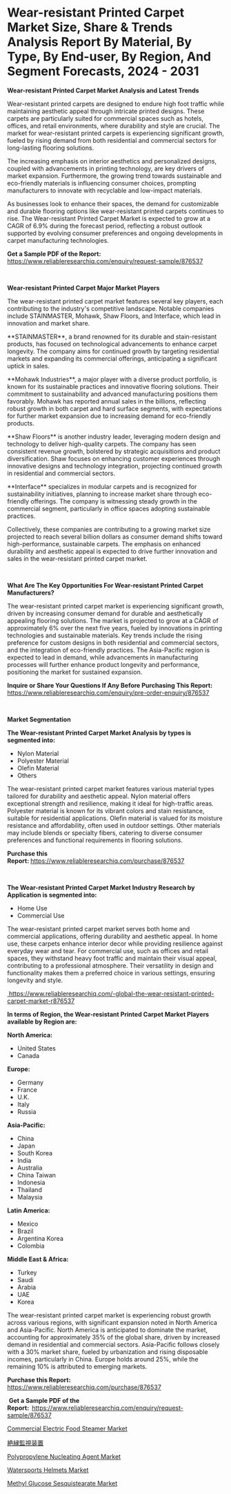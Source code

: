 <p><h1>Wear-resistant Printed Carpet Market Size, Share & Trends Analysis Report By Material, By Type, By End-user, By Region, And Segment Forecasts, 2024 - 2031</h1></p><p><strong>Wear-resistant Printed Carpet Market Analysis and Latest Trends</strong></p>
<p><p>Wear-resistant printed carpets are designed to endure high foot traffic while maintaining aesthetic appeal through intricate printed designs. These carpets are particularly suited for commercial spaces such as hotels, offices, and retail environments, where durability and style are crucial. The market for wear-resistant printed carpets is experiencing significant growth, fueled by rising demand from both residential and commercial sectors for long-lasting flooring solutions. </p><p>The increasing emphasis on interior aesthetics and personalized designs, coupled with advancements in printing technology, are key drivers of market expansion. Furthermore, the growing trend towards sustainable and eco-friendly materials is influencing consumer choices, prompting manufacturers to innovate with recyclable and low-impact materials. </p><p>As businesses look to enhance their spaces, the demand for customizable and durable flooring options like wear-resistant printed carpets continues to rise. The Wear-resistant Printed Carpet Market is expected to grow at a CAGR of 6.9% during the forecast period, reflecting a robust outlook supported by evolving consumer preferences and ongoing developments in carpet manufacturing technologies.</p></p>
<p><strong>Get a Sample PDF of the Report:&nbsp;</strong> <a href="https://www.reliableresearchiq.com/enquiry/request-sample/876537">https://www.reliableresearchiq.com/enquiry/request-sample/876537</a></p>
<p>&nbsp;</p>
<p><strong>Wear-resistant Printed Carpet Major Market Players</strong></p>
<p><p>The wear-resistant printed carpet market features several key players, each contributing to the industry's competitive landscape. Notable companies include STAINMASTER, Mohawk, Shaw Floors, and Interface, which lead in innovation and market share.</p><p>**STAINMASTER**, a brand renowned for its durable and stain-resistant products, has focused on technological advancements to enhance carpet longevity. The company aims for continued growth by targeting residential markets and expanding its commercial offerings, anticipating a significant uptick in sales.</p><p>**Mohawk Industries**, a major player with a diverse product portfolio, is known for its sustainable practices and innovative flooring solutions. Their commitment to sustainability and advanced manufacturing positions them favorably. Mohawk has reported annual sales in the billions, reflecting robust growth in both carpet and hard surface segments, with expectations for further market expansion due to increasing demand for eco-friendly products.</p><p>**Shaw Floors** is another industry leader, leveraging modern design and technology to deliver high-quality carpets. The company has seen consistent revenue growth, bolstered by strategic acquisitions and product diversification. Shaw focuses on enhancing customer experiences through innovative designs and technology integration, projecting continued growth in residential and commercial sectors.</p><p>**Interface** specializes in modular carpets and is recognized for sustainability initiatives, planning to increase market share through eco-friendly offerings. The company is witnessing steady growth in the commercial segment, particularly in office spaces adopting sustainable practices.</p><p>Collectively, these companies are contributing to a growing market size projected to reach several billion dollars as consumer demand shifts toward high-performance, sustainable carpets. The emphasis on enhanced durability and aesthetic appeal is expected to drive further innovation and sales in the wear-resistant printed carpet market.</p></p>
<p>&nbsp;</p>
<p><strong>What Are The Key Opportunities For Wear-resistant Printed Carpet Manufacturers?</strong></p>
<p><p>The wear-resistant printed carpet market is experiencing significant growth, driven by increasing consumer demand for durable and aesthetically appealing flooring solutions. The market is projected to grow at a CAGR of approximately 6% over the next five years, fueled by innovations in printing technologies and sustainable materials. Key trends include the rising preference for custom designs in both residential and commercial sectors, and the integration of eco-friendly practices. The Asia-Pacific region is expected to lead in demand, while advancements in manufacturing processes will further enhance product longevity and performance, positioning the market for sustained expansion.</p></p>
<p><strong>Inquire or Share Your Questions If Any Before Purchasing This Report:</strong> <a href="https://www.reliableresearchiq.com/enquiry/pre-order-enquiry/876537">https://www.reliableresearchiq.com/enquiry/pre-order-enquiry/876537</a></p>
<p>&nbsp;</p>
<p><strong>Market Segmentation</strong></p>
<p><strong>The Wear-resistant Printed Carpet Market Analysis by types is segmented into:</strong></p>
<p><ul><li>Nylon Material</li><li>Polyester Material</li><li>Olefin Material</li><li>Others</li></ul></p>
<p><p>The wear-resistant printed carpet market features various material types tailored for durability and aesthetic appeal. Nylon material offers exceptional strength and resilience, making it ideal for high-traffic areas. Polyester material is known for its vibrant colors and stain resistance, suitable for residential applications. Olefin material is valued for its moisture resistance and affordability, often used in outdoor settings. Other materials may include blends or specialty fibers, catering to diverse consumer preferences and functional requirements in flooring solutions.</p></p>
<p><strong>Purchase this Report:&nbsp;</strong><a href="https://www.reliableresearchiq.com/purchase/876537">https://www.reliableresearchiq.com/purchase/876537</a></p>
<p>&nbsp;</p>
<p><strong>The Wear-resistant Printed Carpet Market Industry Research by Application is segmented into:</strong></p>
<p><ul><li>Home Use</li><li>Commercial Use</li></ul></p>
<p><p>The wear-resistant printed carpet market serves both home and commercial applications, offering durability and aesthetic appeal. In home use, these carpets enhance interior decor while providing resilience against everyday wear and tear. For commercial use, such as offices and retail spaces, they withstand heavy foot traffic and maintain their visual appeal, contributing to a professional atmosphere. Their versatility in design and functionality makes them a preferred choice in various settings, ensuring longevity and style.</p></p>
<p><a href="https://www.reliableresearchiq.com/-global-the-wear-resistant-printed-carpet-market-r876537">&nbsp;https://www.reliableresearchiq.com/-global-the-wear-resistant-printed-carpet-market-r876537</a></p>
<p><strong>In terms of Region, the Wear-resistant Printed Carpet Market Players available by Region are:</strong></p>
<p>
    <p> <strong> North America: </strong>
        <ul>
            <li>United States</li>
            <li>Canada</li>
        </ul>
        </p> 
    <p> <strong> Europe: </strong>
        <ul>
            <li>Germany</li>
            <li>France</li>
            <li>U.K.</li>
            <li>Italy</li>
            <li>Russia</li>
        </ul>
        </p> 
    <p> <strong> Asia-Pacific: </strong>
        <ul>
            <li>China</li>
            <li>Japan</li>
            <li>South Korea</li>
            <li>India</li>
            <li>Australia</li>
            <li>China Taiwan</li>
            <li>Indonesia</li>
            <li>Thailand</li>
            <li>Malaysia</li>
        </ul>
        </p> 
    <p> <strong> Latin America: </strong>
        <ul>
            <li>Mexico</li>
            <li>Brazil</li>
            <li>Argentina Korea</li>
            <li>Colombia</li>
        </ul>
        </p> 
    <p> <strong> Middle East & Africa: </strong>
        <ul>
            <li>Turkey</li>
            <li>Saudi</li>
            <li>Arabia</li>
            <li>UAE</li>
            <li>Korea</li>
        </ul>
    </p>
    </p>
<p><p>The wear-resistant printed carpet market is experiencing robust growth across various regions, with significant expansion noted in North America and Asia-Pacific. North America is anticipated to dominate the market, accounting for approximately 35% of the global share, driven by increased demand in residential and commercial sectors. Asia-Pacific follows closely with a 30% market share, fueled by urbanization and rising disposable incomes, particularly in China. Europe holds around 25%, while the remaining 10% is attributed to emerging markets.</p></p>
<p><strong>Purchase this Report: </strong><a href="https://www.reliableresearchiq.com/purchase/876537">https://www.reliableresearchiq.com/purchase/876537</a></p>
<p>&nbsp;<strong>Get a Sample PDF of the Report:&nbsp;&nbsp;</strong><a href="https://www.reliableresearchiq.com/enquiry/request-sample/876537">https://www.reliableresearchiq.com/enquiry/request-sample/876537</a></p>
<p><strong></strong></p>
<p><p><a href="https://www.linkedin.com/pulse/why-should-you-invest-commercial-electric-food-steamer-piate?trackingId=CtsQj6VrSYi69YEsJ1dtYw%3D%3D">Commercial Electric Food Steamer Market</a></p><p><a href="https://medium.com/@rot5z9maragh/insulation-monitoring-equipment-market-%E3%81%AE%E3%82%B0%E3%83%AD%E3%83%BC%E3%83%90%E3%83%AB%E5%B8%82%E5%A0%B4%E6%A6%82%E8%A6%81%E3%81%AF-%E4%B8%96%E7%95%8C%E3%81%8A%E3%82%88%E3%81%B3%E4%B8%BB%E8%A6%81%E5%B8%82%E5%A0%B4%E3%81%AB%E3%81%8A%E3%81%91%E3%82%8B%E6%A5%AD%E7%95%8C%E3%81%AB%E5%BD%B1%E9%9F%BF%E3%82%92%E4%B8%8E%E3%81%88%E3%82%8B%E4%B8%BB%E8%A6%81%E3%81%AA%E3%83%88%E3%83%AC%E3%83%B3%E3%83%89%E3%81%AB%E3%81%A4%E3%81%84%E3%81%A6-%E7%8B%AC%E8%87%AA%E3%81%AE%E8%A6%96%E7%82%B9%E3%82%92%E6%8F%90%E4%BE%9B%E3%81%97%E3%81%BE%E3%81%99-bcf7e0ea9114">絶縁監視装置</a></p><p><a href="https://issuu.com/reportprime-2/docs/polypropylene-nucleating-agent-mark_f9107d62446bd7">Polypropylene Nucleating Agent Market</a></p><p><a href="https://github.com/HaroldWalker405/Market-Research-Report-List-1/blob/main/watersports-helmets-market.md">Watersports Helmets Market</a></p><p><a href="https://medium.com/@tiannaorton6767/what-is-methyl-glucose-sesquistearate-market-39d96d7275dd">Methyl Glucose Sesquistearate Market</a></p></p>